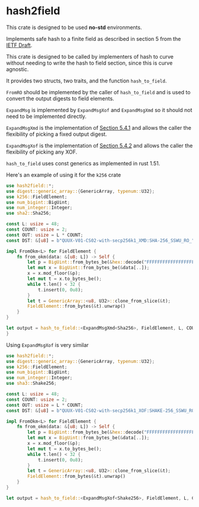 # hash2field

This crate is designed to be used **no-std** environments.

Implements safe hash to a finite field as described in section 5 from the [IETF Draft](https://datatracker.ietf.org/doc/html/draft-irtf-cfrg-hash-to-curve-11#section-5).

This crate is designed to be called by implementers of hash to curve without needing to write the hash to field section, 
since this is curve agnostic.

It provides two structs, two traits, and the function `hash_to_field`.

`FromRO` should be implemented by the caller of `hash_to_field` and is used to convert the output digests to field elements.

`ExpandMsg` is implemented by `ExpandMsgXof` and `ExpandMsgXmd` so it should not need to be implemented directly.

`ExpandMsgXmd` is the implementation of [Section 5.4.1](https://datatracker.ietf.org/doc/html/draft-irtf-cfrg-hash-to-curve-11#section-5.4.1)
and allows the caller the flexibility of picking a fixed output digest.

`ExpandMsgXof` is the implementation of [Section 5.4.2](https://datatracker.ietf.org/doc/html/draft-irtf-cfrg-hash-to-curve-11#section-5.4.2)
and allows the caller the flexibility of picking any XOF.

`hash_to_field` uses const generics as implemented in rust 1.51. 

Here's an example of using it for the `k256` crate
```rust
use hash2field::*;
use digest::generic_array::{GenericArray, typenum::U32};
use k256::FieldElement;
use num_bigint::BigUint;
use num_integer::Integer;
use sha2::Sha256;

const L: usize = 48;
const COUNT: usize = 2;
const OUT: usize = L * COUNT;
const DST: &[u8] = b"QUUX-V01-CS02-with-secp256k1_XMD:SHA-256_SSWU_RO_";

impl FromOkm<L> for FieldElement {
    fn from_okm(data: &[u8; L]) -> Self {
        let p = BigUint::from_bytes_be(&hex::decode("FFFFFFFFFFFFFFFFFFFFFFFFFFFFFFFFFFFFFFFFFFFFFFFFFFFFFFFEFFFFFC2F").unwrap());
        let mut x = BigUint::from_bytes_be(&data[..]);
        x = x.mod_floor(&p);
        let mut t = x.to_bytes_be();
        while t.len() < 32 {
            t.insert(0, 0u8);
        }
        let t = GenericArray::<u8, U32>::clone_from_slice(&t);
        FieldElement::from_bytes(&t).unwrap()
    }
}

let output = hash_to_field::<ExpandMsgXmd<Sha256>, FieldElement, L, COUNT, OUT>(b"this is a test", DST);
}
```

Using `ExpandMsgXof` is very similar

```rust
use hash2field::*;
use digest::generic_array::{GenericArray, typenum::U32};
use k256::FieldElement;
use num_bigint::BigUint;
use num_integer::Integer;
use sha3::Shake256;

const L: usize = 48;
const COUNT: usize = 2;
const OUT: usize = L * COUNT;
const DST: &[u8] = b"QUUX-V01-CS02-with-secp256k1_XOF:SHAKE-256_SSWU_RO_";

impl FromOkm<L> for FieldElement {
    fn from_okm(data: &[u8; L]) -> Self {
        let p = BigUint::from_bytes_be(&hex::decode("FFFFFFFFFFFFFFFFFFFFFFFFFFFFFFFFFFFFFFFFFFFFFFFFFFFFFFFEFFFFFC2F").unwrap());
        let mut x = BigUint::from_bytes_be(&data[..]);
        x = x.mod_floor(&p);
        let mut t = x.to_bytes_be();
        while t.len() < 32 {
            t.insert(0, 0u8);
        }
        let t = GenericArray::<u8, U32>::clone_from_slice(&t);
        FieldElement::from_bytes(&t).unwrap()
    }
}

let output = hash_to_field::<ExpandMsgXof<Shake256>, FieldElement, L, COUNT, OUT>(b"this is a test", DST);
```